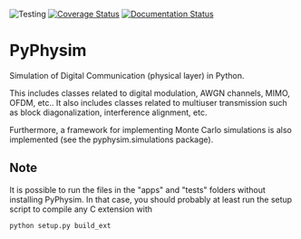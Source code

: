 ![Testing](https://travis-ci.org/darcamo/pyphysim.svg?branch=master) 
[![Coverage Status](https://coveralls.io/repos/github/darcamo/pyphysim/badge.svg?branch=master)](https://coveralls.io/github/darcamo/pyphysim?branch=master) 
[![Documentation Status](https://readthedocs.org/projects/pyphysim/badge/?version=latest)](http://pyphysim.readthedocs.io/en/latest/?badge=latest)

PyPhysim
========

Simulation of Digital Communication (physical layer) in Python.

This includes classes related to digital modulation, AWGN channels, MIMO,
OFDM, etc.. It also includes classes related to multiuser transmission such
as block diagonalization, interference alignment, etc.

Furthermore, a framework for implementing Monte Carlo simulations is also
implemented (see the pyphysim.simulations package).


Note
----

It is possible to run the files in the "apps" and "tests" folders without
installing PyPhysim. In that case, you should probably at least run the
setup script to compile any C extension with

`python setup.py build_ext`
